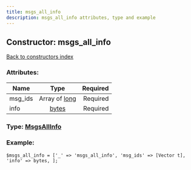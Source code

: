 ```yaml
---
title: msgs_all_info
description: msgs_all_info attributes, type and example
---
```

## Constructor: msgs\_all\_info  
[Back to constructors index](index.md)



### Attributes:

| Name     |    Type       | Required |
|----------|:-------------:|---------:|
|msg\_ids|Array of [long](../types/long.md) | Required|
|info|[bytes](../types/bytes.md) | Required|



### Type: [MsgsAllInfo](../types/MsgsAllInfo.md)


### Example:

```
$msgs_all_info = ['_' => 'msgs_all_info', 'msg_ids' => [Vector t], 'info' => bytes, ];
```